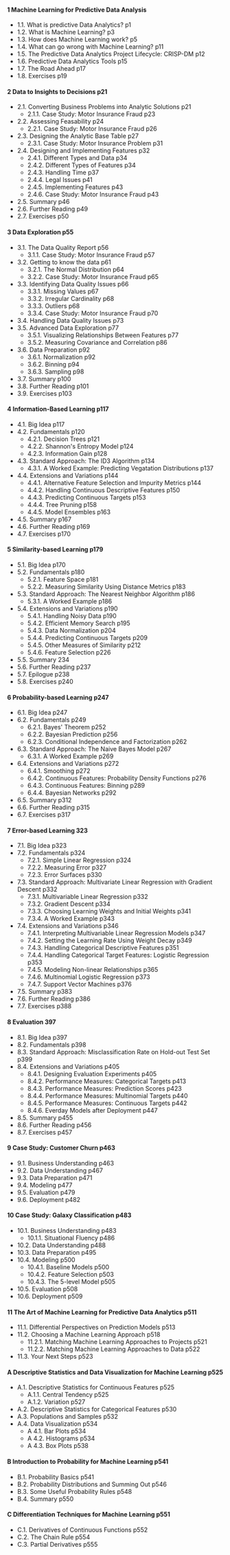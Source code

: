 
#### 1 Machine Learning for Predictive Data Analysis 
- 1.1. What is predictive Data Analytics? p1
- 1.2. What is Machine Learning? p3
- 1.3. How does Machine Learning work? p5
- 1.4. What can go wrong with Machine Learning? p11
- 1.5. The Predictive Data Analytics Project Lifecycle: CRISP-DM p12
- 1.6. Predictive Data Analytics Tools p15
- 1.7. The Road Ahead p17
- 1.8. Exercises p19

#### 2 Data to Insights to Decisions p21
- 2.1. Converting Business Problems into Analytic Solutions p21
  - 2.1.1. Case Study: Motor Insurance Fraud p23
- 2.2. Assessing Feasability p24
  - 2.2.1. Case Study: Motor Insurance Fraud p26
- 2.3. Designing the Analytic Base Table p27
  - 2.3.1. Case Study: Motor Insurance Problem p31
- 2.4. Designing and Implementing Features p32
  - 2.4.1. Different Types and Data p34
  - 2.4.2. Different Types of Features p34
  - 2.4.3. Handling Time p37
  - 2.4.4. Legal Issues p41
  - 2.4.5. Implementing Features p43
  - 2.4.6. Case Study: Motor Insurance Fraud p43
- 2.5. Summary p46
- 2.6. Further Reading p49
- 2.7. Exercises p50

#### 3 Data Exploration p55
- 3.1. The Data Quality Report p56
  - 3.1.1. Case Study: Motor Insurance Fraud p57
- 3.2. Getting to know the data p61
  - 3.2.1. The Normal Distribution p64
  - 3.2.2. Case Study: Motor Insurance Fraud p65
- 3.3. Identifying Data Quality Issues p66
  - 3.3.1. Missing Values p67
  - 3.3.2. Irregular Cardinality p68
  - 3.3.3. Outliers p68
  - 3.3.4. Case Study: Motor Insurance Fraud p70
- 3.4. Handling Data Quality Issues p73
- 3.5. Advanced Data Exploration p77
  - 3.5.1. Visualizing Relationships Between Features p77
  - 3.5.2. Measuring Covariance and Correlation p86
- 3.6. Data Preparation p92
  - 3.6.1. Normalization p92
  - 3.6.2. Binning p94
  - 3.6.3. Sampling p98
- 3.7. Summary p100
- 3.8. Further Reading p101
- 3.9. Exercises p103

#### 4 Information-Based Learning p117
- 4.1. Big Idea p117
- 4.2. Fundamentals p120
  - 4.2.1. Decision Trees p121
  - 4.2.2. Shannon's Entropy Model p124
  - 4.2.3. Information Gain p128
- 4.3. Standard Approach: The ID3 Algorithm p134
  - 4.3.1. A Worked Example: Predicting Vegatation Distributions p137
- 4.4. Extensions and Variations p144
  - 4.4.1. Alternative Feature Selection and Impurity Metrics p144
  - 4.4.2. Handling Continuous Descriptive Features p150
  - 4.4.3. Predicting Continuous Targets p153
  - 4.4.4. Tree Pruning p158
  - 4.4.5. Model Ensembles p163
- 4.5. Summary p167
- 4.6. Further Reading p169
- 4.7. Exercises p170

#### 5 Similarity-based Learning p179
- 5.1. Big Idea p170
- 5.2. Fundamentals p180
  - 5.2.1. Feature Space p181
  - 5.2.2. Measuring Similarity Using Distance Metrics p183
- 5.3. Standard Approach: The Nearest Neighbor Algorithm p186
  - 5.3.1. A Worked Example p186
- 5.4. Extensions and Variations p190
  - 5.4.1. Handling Noisy Data p190
  - 5.4.2. Efficient Memory Search p195
  - 5.4.3. Data Normalization p204
  - 5.4.4. Predicting Continuous Targets p209
  - 5.4.5. Other Measures of Similarity p212
  - 5.4.6. Feature Selection p226
- 5.5. Summary 234
- 5.6. Further Reading p237
- 5.7. Epilogue p238
- 5.8. Exercises p240

#### 6 Probability-based Learning p247
- 6.1. Big Idea p247
- 6.2. Fundamentals p249
  - 6.2.1. Bayes' Theorem p252
  - 6.2.2. Bayesian Prediction p256
  - 6.2.3. Conditional Independence and Factorization p262
- 6.3. Standard Approach: The Naive Bayes Model p267
  - 6.3.1. A Worked Example p269
- 6.4. Extensions and Variations p272
  - 6.4.1. Smoothing p272
  - 6.4.2. Continuous Features: Probability Density Functions p276
  - 6.4.3. Continuous Features: Binning p289
  - 6.4.4. Bayesian Networks p292
- 6.5. Summary p312
- 6.6. Further Reading p315
- 6.7. Exercises p317

#### 7 Error-based Learning 323
- 7.1. Big Idea p323
- 7.2. Fundamentals p324
  - 7.2.1. Simple Linear Regression p324
  - 7.2.2. Measuring Error p327
  - 7.2.3. Error Surfaces p330 
- 7.3. Standard Approach: Multivariate Linear Regression with Gradient Descent p332
  - 7.3.1. Multivariable Linear Regression p332
  - 7.3.2. Gradient Descent p334
  - 7.3.3. Choosing Learning Weights and Initial Weights p341
  - 7.3.4. A Worked Example p343
- 7.4. Extensions and Variations p346
  - 7.4.1. Interpreting Multivariable Linear Regression Models p347
  - 7.4.2. Setting the Learning Rate Using Weight Decay p349
  - 7.4.3. Handling Categorical Descriptive Features p351
  - 7.4.4. Handling Categorical Target Features: Logistic Regression p353
  - 7.4.5. Modeling Non-linear Relationships p365
  - 7.4.6. Multinomial Logistic Regression p373
  - 7.4.7. Support Vector Machines p376
- 7.5. Summary p383
- 7.6. Further Reading p386
- 7.7. Exercises p388

#### 8 Evaluation 397
- 8.1. Big Idea p397
- 8.2. Fundamentals p398
- 8.3. Standard Approach: Misclassification Rate on Hold-out Test Set p399
- 8.4. Extensions and Variations p405
  - 8.4.1. Designing Evaluation Experiments p405
  - 8.4.2. Performance Measures: Categorical Targets p413
  - 8.4.3. Performance Measures: Prediction Scores p423
  - 8.4.4. Performance Measures: Multinomial Targets p440
  - 8.4.5. Performance Measures: Continuous Targets p442
  - 8.4.6. Everday Models after Deployment p447
- 8.5. Summary p455
- 8.6. Further Reading p456
- 8.7. Exercises p457

#### 9 Case Study: Customer Churn p463
- 9.1. Business Understanding p463
- 9.2. Data Understanding p467
- 9.3. Data Preparation p471
- 9.4. Modeling p477
- 9.5. Evaluation p479
- 9.6. Deployment p482

#### 10 Case Study: Galaxy Classification p483
- 10.1. Business Understanding p483
  - 10.1.1. Situational Fluency p486
- 10.2. Data Understanding p488
- 10.3. Data Preparation p495
- 10.4. Modeling p500
  - 10.4.1. Baseline Models p500
  - 10.4.2. Feature Selection p503
  - 10.4.3. The 5-level Model p505
- 10.5. Evaluation p508
- 10.6. Deployment p509

#### 11 The Art of Machine Learning for Predictive Data Analytics p511
- 11.1. Differential Perspectives on Prediction Models p513
- 11.2. Choosing a Machine Learning Approach p518
  - 11.2.1. Matching Machine Learning Approaches to Projects p521
  - 11.2.2. Matching Machine Learning Approaches to Data p522
- 11.3. Your Next Steps p523

#### A Descriptive Statistics and Data Visualization for Machine Learning p525
- A.1. Descriptive Statistics for Continuous Features p525
  - A.1.1. Central Tendency p525
  - A.1.2. Variation p527
- A.2. Descriptive Statistics for Categorical Features p530
- A.3. Populations and Samples p532
- A.4. Data Visualization p534
  - A 4.1. Bar Plots p534
  - A 4.2. Histograms p534
  - A 4.3. Box Plots p538

#### B Introduction to Probability for Machine Learning p541
- B.1. Probability Basics p541
- B.2. Probability Distributions and Summing Out p546
- B.3. Some Useful Probability Rules p548
- B.4. Summary p550

#### C Differentiation Techniques for Machine Learning p551
- C.1. Derivatives of Continuous Functions p552
- C.2. The Chain Rule p554
- C.3. Partial Derivatives p555
    